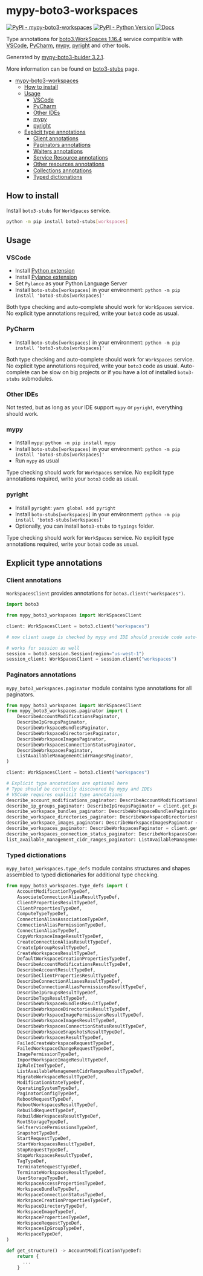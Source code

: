 # mypy-boto3-workspaces

[![PyPI - mypy-boto3-workspaces](https://img.shields.io/pypi/v/mypy-boto3-workspaces.svg?color=blue)](https://pypi.org/project/mypy-boto3-workspaces)
[![PyPI - Python Version](https://img.shields.io/pypi/pyversions/mypy-boto3-workspaces.svg?color=blue)](https://pypi.org/project/mypy-boto3-workspaces)
[![Docs](https://img.shields.io/readthedocs/mypy-boto3-builder.svg?color=blue)](https://mypy-boto3-builder.readthedocs.io/)

Type annotations for
[boto3.WorkSpaces 1.16.4](https://boto3.amazonaws.com/v1/documentation/api/1.16.4/reference/services/workspaces.html#WorkSpaces) service
compatible with
[VSCode](https://code.visualstudio.com/),
[PyCharm](https://www.jetbrains.com/pycharm/),
[mypy](https://github.com/python/mypy),
[pyright](https://github.com/microsoft/pyright)
and other tools.

Generated by [mypy-boto3-buider 3.2.1](https://github.com/vemel/mypy_boto3_builder).

More information can be found on [boto3-stubs](https://pypi.org/project/boto3-stubs/) page.

- [mypy-boto3-workspaces](#mypy-boto3-workspaces)
  - [How to install](#how-to-install)
  - [Usage](#usage)
    - [VSCode](#vscode)
    - [PyCharm](#pycharm)
    - [Other IDEs](#other-ides)
    - [mypy](#mypy)
    - [pyright](#pyright)
  - [Explicit type annotations](#explicit-type-annotations)
    - [Client annotations](#client-annotations)
    - [Paginators annotations](#paginators-annotations)
    - [Waiters annotations](#waiters-annotations)
    - [Service Resource annotations](#service-resource-annotations)
    - [Other resources annotations](#other-resources-annotations)
    - [Collections annotations](#collections-annotations)
    - [Typed dictionations](#typed-dictionations)

## How to install

Install `boto3-stubs` for `WorkSpaces` service.

```bash
python -m pip install boto3-stubs[workspaces]
```

## Usage

### VSCode

- Install [Python extension](https://marketplace.visualstudio.com/items?itemName=ms-python.python)
- Install [Pylance extension](https://marketplace.visualstudio.com/items?itemName=ms-python.vscode-pylance)
- Set `Pylance` as your Python Language Server
- Install `boto-stubs[workspaces]` in your environment: `python -m pip install 'boto3-stubs[workspaces]'`

Both type checking and auto-complete should work for `WorkSpaces` service.
No explicit type annotations required, write your `boto3` code as usual.

### PyCharm

- Install `boto-stubs[workspaces]` in your environment: `python -m pip install 'boto3-stubs[workspaces]'`

Both type checking and auto-complete should work for `WorkSpaces` service.
No explicit type annotations required, write your `boto3` code as usual.
Auto-complete can be slow on big projects or if you have a lot of installed `boto3-stubs` submodules.

### Other IDEs

Not tested, but as long as your IDE support `mypy` or `pyright`, everything should work.

### mypy

- Install `mypy`: `python -m pip install mypy`
- Install `boto-stubs[workspaces]` in your environment: `python -m pip install 'boto3-stubs[workspaces]'`
- Run `mypy` as usual

Type checking should work for `WorkSpaces` service.
No explicit type annotations required, write your `boto3` code as usual.

### pyright

- Install `pyright`: `yarn global add pyright`
- Install `boto-stubs[workspaces]` in your environment: `python -m pip install 'boto3-stubs[workspaces]'`
- Optionally, you can install `boto3-stubs` to `typings` folder.

Type checking should work for `WorkSpaces` service.
No explicit type annotations required, write your `boto3` code as usual.

## Explicit type annotations

### Client annotations

`WorkSpacesClient` provides annotations for `boto3.client("workspaces")`.

```python
import boto3

from mypy_boto3_workspaces import WorkSpacesClient

client: WorkSpacesClient = boto3.client("workspaces")

# now client usage is checked by mypy and IDE should provide code auto-complete

# works for session as well
session = boto3.session.Session(region="us-west-1")
session_client: WorkSpacesClient = session.client("workspaces")
```

### Paginators annotations

`mypy_boto3_workspaces.paginator` module contains type annotations for all paginators.

```python
from mypy_boto3_workspaces import WorkSpacesClient
from mypy_boto3_workspaces.paginator import (
    DescribeAccountModificationsPaginator,
    DescribeIpGroupsPaginator,
    DescribeWorkspaceBundlesPaginator,
    DescribeWorkspaceDirectoriesPaginator,
    DescribeWorkspaceImagesPaginator,
    DescribeWorkspacesConnectionStatusPaginator,
    DescribeWorkspacesPaginator,
    ListAvailableManagementCidrRangesPaginator,
)

client: WorkSpacesClient = boto3.client("workspaces")

# Explicit type annotations are optional here
# Type should be correctly discovered by mypy and IDEs
# VSCode requires explicit type annotations
describe_account_modifications_paginator: DescribeAccountModificationsPaginator = client.get_paginator("describe_account_modifications")
describe_ip_groups_paginator: DescribeIpGroupsPaginator = client.get_paginator("describe_ip_groups")
describe_workspace_bundles_paginator: DescribeWorkspaceBundlesPaginator = client.get_paginator("describe_workspace_bundles")
describe_workspace_directories_paginator: DescribeWorkspaceDirectoriesPaginator = client.get_paginator("describe_workspace_directories")
describe_workspace_images_paginator: DescribeWorkspaceImagesPaginator = client.get_paginator("describe_workspace_images")
describe_workspaces_paginator: DescribeWorkspacesPaginator = client.get_paginator("describe_workspaces")
describe_workspaces_connection_status_paginator: DescribeWorkspacesConnectionStatusPaginator = client.get_paginator("describe_workspaces_connection_status")
list_available_management_cidr_ranges_paginator: ListAvailableManagementCidrRangesPaginator = client.get_paginator("list_available_management_cidr_ranges")
```







### Typed dictionations

`mypy_boto3_workspaces.type_defs` module contains structures and shapes assembled
to typed dictionaries for additional type checking.

```python
from mypy_boto3_workspaces.type_defs import (
    AccountModificationTypeDef,
    AssociateConnectionAliasResultTypeDef,
    ClientPropertiesResultTypeDef,
    ClientPropertiesTypeDef,
    ComputeTypeTypeDef,
    ConnectionAliasAssociationTypeDef,
    ConnectionAliasPermissionTypeDef,
    ConnectionAliasTypeDef,
    CopyWorkspaceImageResultTypeDef,
    CreateConnectionAliasResultTypeDef,
    CreateIpGroupResultTypeDef,
    CreateWorkspacesResultTypeDef,
    DefaultWorkspaceCreationPropertiesTypeDef,
    DescribeAccountModificationsResultTypeDef,
    DescribeAccountResultTypeDef,
    DescribeClientPropertiesResultTypeDef,
    DescribeConnectionAliasesResultTypeDef,
    DescribeConnectionAliasPermissionsResultTypeDef,
    DescribeIpGroupsResultTypeDef,
    DescribeTagsResultTypeDef,
    DescribeWorkspaceBundlesResultTypeDef,
    DescribeWorkspaceDirectoriesResultTypeDef,
    DescribeWorkspaceImagePermissionsResultTypeDef,
    DescribeWorkspaceImagesResultTypeDef,
    DescribeWorkspacesConnectionStatusResultTypeDef,
    DescribeWorkspaceSnapshotsResultTypeDef,
    DescribeWorkspacesResultTypeDef,
    FailedCreateWorkspaceRequestTypeDef,
    FailedWorkspaceChangeRequestTypeDef,
    ImagePermissionTypeDef,
    ImportWorkspaceImageResultTypeDef,
    IpRuleItemTypeDef,
    ListAvailableManagementCidrRangesResultTypeDef,
    MigrateWorkspaceResultTypeDef,
    ModificationStateTypeDef,
    OperatingSystemTypeDef,
    PaginatorConfigTypeDef,
    RebootRequestTypeDef,
    RebootWorkspacesResultTypeDef,
    RebuildRequestTypeDef,
    RebuildWorkspacesResultTypeDef,
    RootStorageTypeDef,
    SelfservicePermissionsTypeDef,
    SnapshotTypeDef,
    StartRequestTypeDef,
    StartWorkspacesResultTypeDef,
    StopRequestTypeDef,
    StopWorkspacesResultTypeDef,
    TagTypeDef,
    TerminateRequestTypeDef,
    TerminateWorkspacesResultTypeDef,
    UserStorageTypeDef,
    WorkspaceAccessPropertiesTypeDef,
    WorkspaceBundleTypeDef,
    WorkspaceConnectionStatusTypeDef,
    WorkspaceCreationPropertiesTypeDef,
    WorkspaceDirectoryTypeDef,
    WorkspaceImageTypeDef,
    WorkspacePropertiesTypeDef,
    WorkspaceRequestTypeDef,
    WorkspacesIpGroupTypeDef,
    WorkspaceTypeDef,
)

def get_structure() -> AccountModificationTypeDef:
    return {
      ...
    }
```
